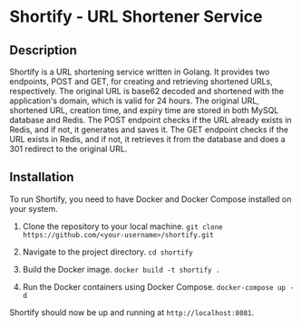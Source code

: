 Shortify - URL Shortener Service
================================

Description
-----------

Shortify is a URL shortening service written in Golang. It provides two endpoints, POST and GET, for creating and retrieving shortened URLs, respectively. The original URL is base62 decoded and shortened with the application's domain, which is valid for 24 hours. The original URL, shortened URL, creation time, and expiry time are stored in both MySQL database and Redis. The POST endpoint checks if the URL already exists in Redis, and if not, it generates and saves it. The GET endpoint checks if the URL exists in Redis, and if not, it retrieves it from the database and does a 301 redirect to the original URL.

Installation
------------

To run Shortify, you need to have Docker and Docker Compose installed on your system.

1.  Clone the repository to your local machine.
    `git clone https://github.com/<your-username>/shortify.git`

2.  Navigate to the project directory.
    `cd shortify`

3.  Build the Docker image.
    `docker build -t shortify .`

4.  Run the Docker containers using Docker Compose.
    `docker-compose up -d`

Shortify should now be up and running at `http://localhost:8081`.
